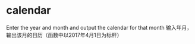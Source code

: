 # calendar
Enter the year and month and output the calendar for that month
输入年月，输出该月的日历（函数中以2017年4月1日为标杆）

